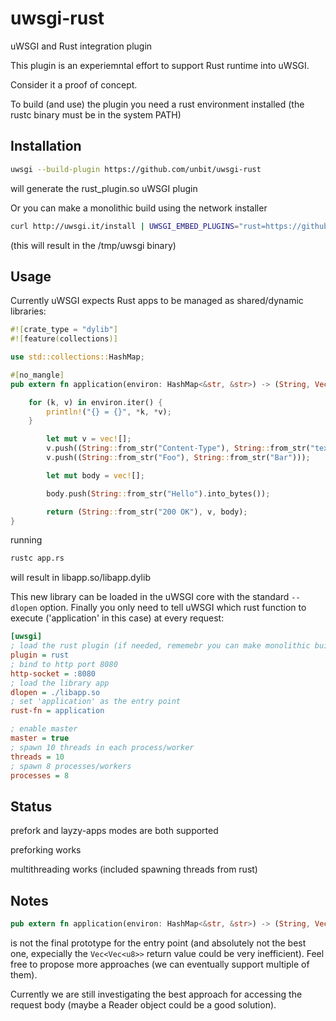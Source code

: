 # uwsgi-rust
uWSGI and Rust integration plugin


This plugin is an experiemntal effort to support Rust runtime into uWSGI.

Consider it a proof of concept.

To build (and use) the plugin you need a rust environment installed (the rustc binary must be in the system PATH)

Installation
------------

```sh
uwsgi --build-plugin https://github.com/unbit/uwsgi-rust
```

will generate the rust_plugin.so uWSGI plugin

Or you can make a monolithic build using the network installer

```sh
curl http://uwsgi.it/install | UWSGI_EMBED_PLUGINS="rust=https://github.com/unbit/uwsgi-rust" bash -s nolang /tmp/uwsgi
```

(this will result in the /tmp/uwsgi binary)

Usage
-----

Currently uWSGI expects Rust apps to be managed as shared/dynamic libraries:

```rust
#![crate_type = "dylib"]
#![feature(collections)] 

use std::collections::HashMap;

#[no_mangle]
pub extern fn application(environ: HashMap<&str, &str>) -> (String, Vec<(String, String)>, Vec<Vec<u8>>) {

	for (k, v) in environ.iter() {
		println!("{} = {}", *k, *v);
	}

        let mut v = vec![];
        v.push((String::from_str("Content-Type"), String::from_str("text/plain")));
        v.push((String::from_str("Foo"), String::from_str("Bar")));

        let mut body = vec![];

        body.push(String::from_str("Hello").into_bytes());

        return (String::from_str("200 OK"), v, body);
}
```

running

```sh
rustc app.rs
```

will result in libapp.so/libapp.dylib

This new library can be loaded in the uWSGI core with the standard `--dlopen` option. Finally you only need to tell uWSGI which rust function to execute ('application' in this case) at every request:

```ini
[uwsgi]
; load the rust plugin (if needed, rememebr you can make monolithic builds)
plugin = rust
; bind to http port 8080
http-socket = :8080
; load the library app
dlopen = ./libapp.so
; set 'application' as the entry point
rust-fn = application

; enable master
master = true
; spawn 10 threads in each process/worker
threads = 10
; spawn 8 processes/workers
processes = 8
```

Status
------

prefork and layzy-apps modes are both supported

preforking works

multithreading works (included spawning threads from rust)

Notes
-----

```rust
pub extern fn application(environ: HashMap<&str, &str>) -> (String, Vec<(String, String)>, Vec<Vec<u8>>);
```

is not the final prototype for the entry point (and absolutely not the best one, expecially the `Vec<Vec<u8>>` return value could be very inefficient). Feel free to propose more approaches (we can eventually support multiple of them).

Currently we are still investigating the best approach for accessing the request body (maybe a Reader object could be a good solution).
